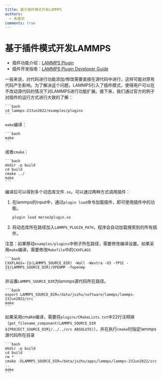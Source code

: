 ```yaml
---
title: 基于插件模式开发LAMMPS
authors: 
  - 朱嘉欣
comments: true
---
```


# 基于插件模式开发LAMMPS

- 插件功能介绍：[LAMMPS Plugin](https://docs.lammps.org/plugin.html)
- 插件开发指南：[LAMMPS Plugin Developer Guide](https://docs.lammps.org/Developer_plugins.html)


一般来说，对代码进行功能添加/修改需要直接在源代码中进行，这样可能对原有代码产生影响。为了解决这个问题，LAMMPS引入了插件模式，使得用户可以在不改动源代码的情况下对LAMMPS进行功能扩展。接下来，我们通过官方的例子对插件的运行方式进行大致的了解：

    ```bash
    cd lammps-23Jun2022/examples/plugins
    ```
`make`编译：

    ```bash
    make 
    ```
或者`cmake`：

    ```bash
    mkdir -p build
    cd build
    cmake ../
    make
    ```

编译后可以得到多个动态库文件`.so`。可以通过两种方式调用插件：

1. 在lammps的input中，通过`plugin load`命令加载插件，即可使用插件中的功能。  
    ```bash
    plugin load morse2plugin.so
    ```
2. 将动态库所在路径加入`LAMMPS_PLUGIN_PATH`，程序会自动加载搜索到的所有插件。

注意：如果移动`examples/plugins`中例子所在路径，需要修改编译设置。如果采用`make`编译，需要修改`Makefile`中的`CXXFLAGS`

    ```bash
    CXXFLAGS=-I$(LAMMPS_SOURCE_DIR) -Wall -Wextra -O3 -fPIC -I$(LAMMPS_SOURCE_DIR)/OPENMP -fopenmp
    ```
并设置`LAMMPS_SOURCE_DIR`为lammps源代码所在路径。

    ```bash
    export LAMMPS_SOURCE_DIR=/data/jxzhu/software/lammps/lammps-23Jun2022/src
    make
    ```

如果采用cmake编译，需要将`plugins/CMakeLists.txt`中22行注释掉（`get_filename_component(LAMMPS_SOURCE_DIR ${PROJECT_SOURCE_DIR}/../../src ABSOLUTE)`），并在执行`cmake`时指定lammps源代码所在目录

    ```bash
    mkdir -p build
    cd build
    rm *
    cmake -DLAMMPS_SOURCE_DIR=/data/jxzhu/apps/lammps/lammps-23Jun2022/src ..
    make
    ```

